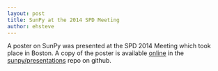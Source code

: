 ```yaml
---
layout: post
title: SunPy at the 2014 SPD Meeting
author: ehsteve
---
```


A poster on SunPy was presented at the SPD 2014 Meeting which took place in Boston. A copy of the poster is available [online]('https://github.com/sunpy/presentations/raw/master/2014-06-04_SunPy-Poster_SPD_(Boston)/SunPy-0.4-AAS-SPD%20Poster.pdf') in the [sunpy/presentations](https://github.com/sunpy/presentations) repo on github.
